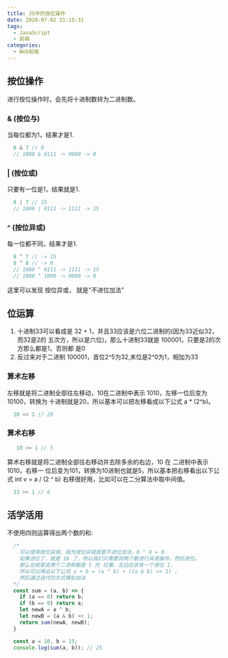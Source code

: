 ```yaml
---
title: JS中的按位操作
date: 2020-07-02 21:15:31
tags:
  - JavaScript
  - 前端
categories:
  - Web前端
---
```

## 按位操作
进行按位操作时，会先将十进制数转为二进制数。

### & (按位与)
当每位都为1，结果才是1.
```JavaScript
  8 & 7 // 0
  // 1000 & 0111 -> 0000 -> 0
```

### | (按位或)
只要有一位是1，结果就是1.
```JavaScript
  8 | 7 // 15
  // 1000 | 0111 -> 1111 -> 15
```

### ^ (按位异或)
每一位都不同，结果才是1.
```JavaScript
  8 ^ 7 // -> 15
  8 ^ 8 // -> 0
  // 1000 ^ 0111 -> 1111 -> 15
  // 1000 ^ 1000 -> 0000 -> 0
```
这里可以发现 按位异或， 就是"不进位加法"

## 位运算
1. 十进制33可以看成是 32 + 1，并且33应该是六位二进制的(因为33近似32，而32是2的 五次方，所以是六位)，那么十进制33就是 100001，只要是2的次方那么都是1，否则都 是0
2. 反过来对于二进制 100001，首位2^5为32,末位是2^0为1，相加为33

### 算术左移
左移就是将二进制全部往左移动，10在二进制中表示 1010，左移一位后变为10100，转换为 十进制就是20，所以基本可以把左移看成以下公式 a * (2^b)。
```JavaScript
  10 << 1 // 20
```

### 算术右移
```JavaScript
   10 >> 1 // 5
```
算术右移就是将二进制全部往右移动并去除多余的右边，10 在 二进制中表示1010，右移一 位后变为101，转换为10进制也就是5，所以基本把右移看出以下公式 int v = a / (2 ^ b) 右移很好用，比如可以在二分算法中取中间值。
```JavaScript
  13 >> 1 // 6
```

## 活学活用
不使用四则运算得出两个数的和:

```JavaScript
  /*
    可以使用按位异或，因为按位异或就是不进位加法，8 ^ 8 = 0.
    如果进位了，就是 16 了，所以我们只需要将两个数进行异或操作，然后进位。
    那么也就是说两个二进制都是 1 的 位置，左边应该有一个进位 1，
    所以可以得出以下公式 a + b = (a ^ b) + ((a & b) << 1) ，
    然后通过迭代的方式模拟加法
  */
  const sum = (a, b) => {
    if (a == 0) return b;
    if (b == 0) return a;
    let newA = a ^ b;
    let newB = (a & b) << 1;
    return sum(newA, newB);
  }

  const a = 10, b = 15;
  console.log(sum(a, b)); // 25
```